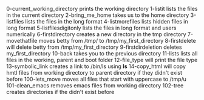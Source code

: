 0-current_working_directory prints the working directory
1-listit lists the files in the current directory
2-bring_me_home takes us to the home directory
3-listfiles lists the files in the long format
4-listmorefiles lists hidden files in long format
5-listfilesdigitonly lists the files in long format and users numerically
6-firstdirectory creates a new directory in the tmp directory
7-movethatfile moves betty from /tmp/ to /tmp/my_first_directory
8-firstdelete will delete betty from /tmp/my_first_directory
9-firstdirdeletion deletes my_first_directory
10-back takes you to the previous directory
11-lists lists all files in the working, parent and boot folder
12-file_type will print the file type
13-symbolic_link creates a link to /bin/ls using __ls__
14-copy_html will copy hmtl files from working directory to parent directory if they didn't exist before
100-lets_move moves all files that start with uppercase to /tmp/u
101-clean_emacs removes emacs files from working directory
102-tree creates directories if the didn't exist before
